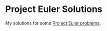 # Project Euler Solutions
*My* solutions for some [Project Euler problems](https://projecteuler.net/archives).
